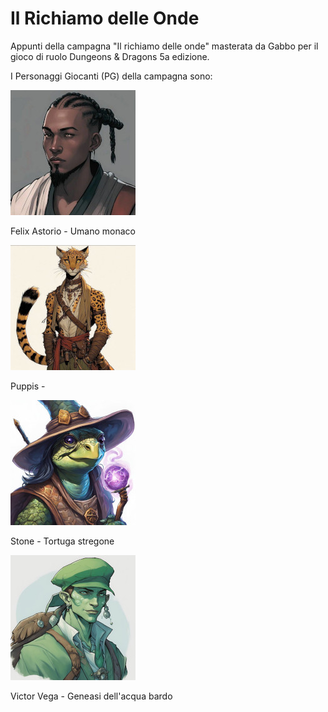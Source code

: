 # Il Richiamo delle Onde
Appunti della campagna "Il richiamo delle onde" masterata da Gabbo per il gioco di ruolo Dungeons & Dragons 5a edizione.

I Personaggi Giocanti (PG) della campagna sono: 

![Felix](campagna_richiamo_onde/PG/felix200.jpg)

Felix Astorio - Umano monaco

![Puppis](campagna_richiamo_onde/PG/puppis200.jpg)

Puppis - 

![Stone](campagna_richiamo_onde/PG/stone200.jpg)

Stone - Tortuga stregone

![Victor-Vega](campagna_richiamo_onde/PG/victor-vega200.jpg)

Victor Vega - Geneasi dell'acqua bardo

